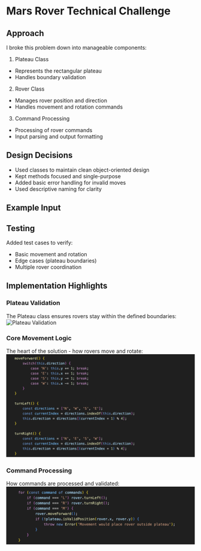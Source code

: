 # Mars Rover Technical Challenge

## Approach
I broke this problem down into manageable components:

1. Plateau Class
- Represents the rectangular plateau
- Handles boundary validation

2. Rover Class
- Manages rover position and direction
- Handles movement and rotation commands

3. Command Processing
- Processing of rover commands
- Input parsing and output formatting

## Design Decisions
- Used classes to maintain clean object-oriented design
- Kept methods focused and single-purpose
- Added basic error handling for invalid moves
- Used descriptive naming for clarity

## Example Input

## Testing
Added test cases to verify:
- Basic movement and rotation
- Edge cases (plateau boundaries)
- Multiple rover coordination

## Implementation Highlights

### Plateau Validation
The Plateau class ensures rovers stay within the defined boundaries:
![Plateau Validation](screenshots/plateau-validation.png)

### Core Movement Logic
The heart of the solution - how rovers move and rotate:
![Movement Logic](screenshots/movement-logic.png)

### Command Processing
How commands are processed and validated:
![Command Processing](screenshots/command-processing.png)

